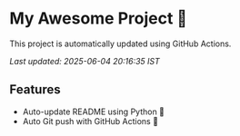 # My Awesome Project 🚀

This project is automatically updated using GitHub Actions.

_Last updated: 2025-06-04 20:16:35 IST_

## Features
- Auto-update README using Python 🐍
- Auto Git push with GitHub Actions 🤖
